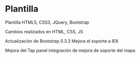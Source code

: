 Plantilla
=========

Plantilla HTML5, CSS3, JQuery, Bootstrap

Cambios realizados en HTML, CSS, JS

Actualización de Bootstrap 0.3.3
Mejora el soporte a IE8

Mejora del Tap panel
integración de mejora de soporte del mapa 